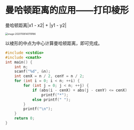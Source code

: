 # 曼哈顿距离的应用——打印棱形

曼哈顿距离|x1 - x2| + |y1 - y2|

<img src="/Users/zhaoxiucong/Library/Application Support/typora-user-images/image-20201108140119166.png" alt="image-20201108140119166" style="zoom:50%;" />

以棱形的中点为中心计算曼哈顿距离，即可完成。

```C++
#include <cstdio>
#include <cmath>
int main() {
    int n;
    scanf("%d", &n);
    int cenX = n / 2, cenY = n / 2;
    for (int i = 0; i < n; ++i) {
        for (int j = 0; j < n; ++j) {
            if (abs(i - cenX) + abs(j - cenY) <= cenX) 
                printf("*");
            else printf(" ");
        }
        printf("\n");
    }
    return 0;
}
```


